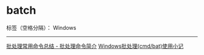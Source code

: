# batch

标签（空格分隔）： Windows

---

[批处理常用命令总结 - 批处理命令简介](http://xstarcd.github.io/wiki/windows/windows_cmd_summary_commands.html)
[Windows批处理(cmd/bat)使用小记](https://www.zybuluo.com/yangfch3/note/338252)



